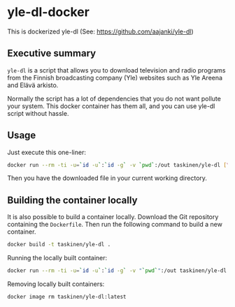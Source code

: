 # yle-dl-docker

This is dockerized yle-dl (See: https://github.com/aajanki/yle-dl)

## Executive summary

`yle-dl` is a script that allows you to download television and
radio programs from the Finnish broadcasting company (Yle)
websites such as Yle Areena and Elävä arkisto.

Normally the script has a lot of dependencies that you do not
want pollute your system. This docker container has them all,
and you can use yle-dl script without hassle.

## Usage

Just execute this one-liner:

```sh
docker run --rm -ti -u=`id -u`:`id -g` -v `pwd`:/out taskinen/yle-dl [YLE-URL-TO-DOWNLOAD]
```

Then you have the downloaded file in your current working directory.


## Building the container locally

It is also possible to build a container locally.
Download the Git repository containing the `Dockerfile`.
Then run the following command to build a new container.

```sh
docker build -t taskinen/yle-dl .
```

Running the locally built container:

```sh
docker run --rm -ti -u=`id -u`:`id -g` -v "`pwd`":/out taskinen/yle-dl YLE_URL_TO_DOWNLOAD
```

Removing locally built containers:

```sh
docker image rm taskinen/yle-dl:latest
```
